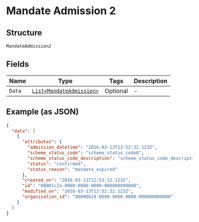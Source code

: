 
# Mandate Admission 2

## Structure

`MandateAdmission2`

## Fields

| Name | Type | Tags | Description |
|  --- | --- | --- | --- |
| `Data` | [`List<MandateAdmission>`](../../doc/models/mandate-admission.md) | Optional | - |

## Example (as JSON)

```json
{
  "data": [
    {
      "attributes": {
        "admission_datetime": "2016-03-13T12:52:32.123Z",
        "scheme_status_code": "scheme_status_code6",
        "scheme_status_code_description": "scheme_status_code_description4",
        "status": "confirmed",
        "status_reason": "mandate_expired"
      },
      "created_on": "2016-03-13T12:52:32.123Z",
      "id": "00001c2a-0000-0000-0000-000000000000",
      "modified_on": "2016-03-13T12:52:32.123Z",
      "organisation_id": "00000b24-0000-0000-0000-000000000000"
    }
  ]
}
```


